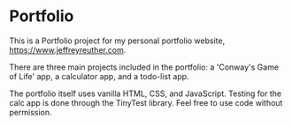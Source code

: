 # Portfolio

This is a Portfolio project for my personal portfolio website, https://www.jeffreyreuther.com.

There are three main projects included in the portfolio: a 'Conway's Game of Life' app, a calculator app, and a todo-list app.

The portfolio itself uses vanilla HTML, CSS, and JavaScript. Testing for the calc app is done through the TinyTest library. Feel free to use code without permission.
